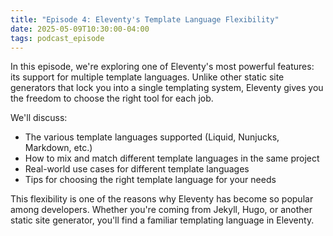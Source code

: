 ```yaml
---
title: "Episode 4: Eleventy's Template Language Flexibility"
date: 2025-05-09T10:30:00-04:00
tags: podcast_episode
---
```


In this episode, we're exploring one of Eleventy's most powerful features: its support for multiple template languages. Unlike other static site generators that lock you into a single templating system, Eleventy gives you the freedom to choose the right tool for each job.

We'll discuss:

- The various template languages supported (Liquid, Nunjucks, Markdown, etc.)
- How to mix and match different template languages in the same project
- Real-world use cases for different template languages
- Tips for choosing the right template language for your needs

This flexibility is one of the reasons why Eleventy has become so popular among developers. Whether you're coming from Jekyll, Hugo, or another static site generator, you'll find a familiar templating language in Eleventy.
